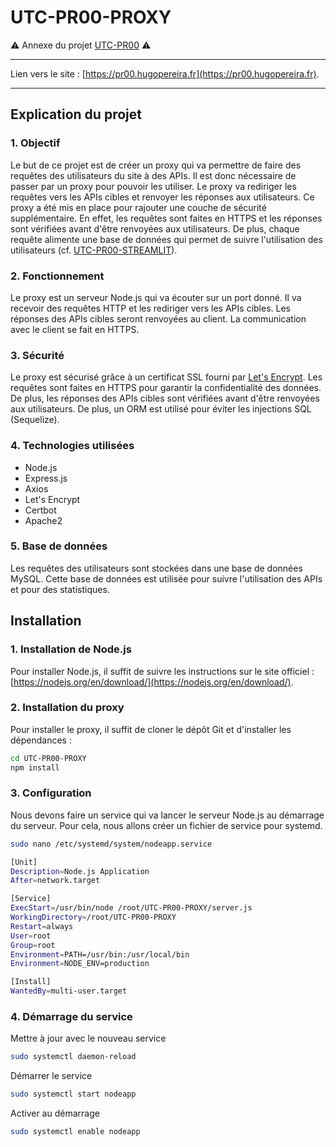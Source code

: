 # UTC-PR00-PROXY
⚠️ Annexe du projet [UTC-PR00](https://github.com/tigrou23/UTC-PR00) ⚠️
___
Lien vers le site : [https://pr00.hugopereira.fr](https://pr00.hugopereira.fr).
___

## Explication du projet

### 1. Objectif

Le but de ce projet est de créer un proxy qui va permettre de faire des requêtes des utilisateurs du site à des APIs. Il est donc nécessaire de passer par un proxy pour pouvoir les utiliser. Le proxy va rediriger les requêtes vers les APIs cibles et renvoyer les réponses aux utilisateurs. Ce proxy a été mis en place pour rajouter une couche de sécurité supplémentaire. En effet, les requêtes sont faites en HTTPS et les réponses sont vérifiées avant d'être renvoyées aux utilisateurs. De plus, chaque requête alimente une base de données qui permet de suivre l'utilisation des utilisateurs (cf. [UTC-PR00-STREAMLIT](https://github.com/tigrou23/UTC-PR00-STREAMLIT)).

### 2. Fonctionnement

Le proxy est un serveur Node.js qui va écouter sur un port donné. Il va recevoir des requêtes HTTP et les rediriger vers les APIs cibles. Les réponses des APIs cibles seront renvoyées au client. La communication avec le client se fait en HTTPS. 

### 3. Sécurité

Le proxy est sécurisé grâce à un certificat SSL fourni par [Let's Encrypt](https://letsencrypt.org/). Les requêtes sont faites en HTTPS pour garantir la confidentialité des données. De plus, les réponses des APIs cibles sont vérifiées avant d'être renvoyées aux utilisateurs. De plus, un ORM est utilisé pour éviter les injections SQL (Sequelize).

### 4. Technologies utilisées

- Node.js
- Express.js
- Axios
- Let's Encrypt
- Certbot
- Apache2

### 5. Base de données

Les requêtes des utilisateurs sont stockées dans une base de données MySQL. Cette base de données est utilisée pour suivre l'utilisation des APIs et pour des statistiques.

## Installation

### 1. Installation de Node.js

Pour installer Node.js, il suffit de suivre les instructions sur le site officiel : [https://nodejs.org/en/download/](https://nodejs.org/en/download/).

### 2. Installation du proxy

Pour installer le proxy, il suffit de cloner le dépôt Git et d'installer les dépendances :

```bash
cd UTC-PR00-PROXY
npm install
```

### 3. Configuration

Nous devons faire un service qui va lancer le serveur Node.js au démarrage du serveur. Pour cela, nous allons créer un fichier de service pour systemd.

```bash
sudo nano /etc/systemd/system/nodeapp.service
```

```bash
[Unit]
Description=Node.js Application
After=network.target

[Service]
ExecStart=/usr/bin/node /root/UTC-PR00-PROXY/server.js
WorkingDirectory=/root/UTC-PR00-PROXY
Restart=always
User=root
Group=root
Environment=PATH=/usr/bin:/usr/local/bin
Environment=NODE_ENV=production

[Install]
WantedBy=multi-user.target
```

### 4. Démarrage du service

Mettre à jour avec le nouveau service

```bash
sudo systemctl daemon-reload
```

Démarrer le service

```bash
sudo systemctl start nodeapp
```

Activer au démarrage

```bash
sudo systemctl enable nodeapp
```
